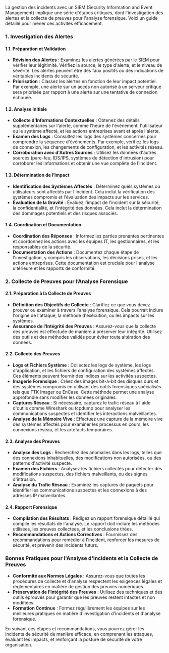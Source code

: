 La gestion des incidents avec un SIEM (Security Information and Event Management) implique une série d'étapes critiques, dont l'investigation des alertes et la collecte de preuves pour l'analyse forensique. Voici un guide détaillé pour mener ces activités efficacement.

### 1. Investigation des Alertes

#### **1.1. Préparation et Validation**
- **Révision des Alertes** : Examinez les alertes générées par le SIEM pour vérifier leur légitimité. Vérifiez la source, le type d'alerte, et le niveau de sévérité. Les alertes peuvent être des faux positifs ou des indications de véritables incidents de sécurité.
- **Priorisation** : Classez les alertes en fonction de leur impact potentiel. Par exemple, une alerte sur un accès non autorisé à un serveur critique sera priorisée par rapport à une alerte sur une tentative de connexion échouée.

#### **1.2. Analyse Initiale**
- **Collecte d'Informations Contextuelles** : Obtenez des détails supplémentaires sur l'alerte, comme l'heure de l'événement, l'utilisateur ou le système affecté, et les actions entreprises avant et après l'alerte.
- **Examen des Logs** : Consultez les logs des systèmes concernés pour comprendre la séquence d'événements. Par exemple, vérifiez les logs de connexion, les changements de configuration, et les activités réseau.
- **Corroboration avec d'Autres Sources** : Utilisez les données d'autres sources (pare-feu, IDS/IPS, systèmes de détection d'intrusion) pour corroborer les informations et obtenir une vue complète de l'incident.

#### **1.3. Détermination de l’Impact**
- **Identification des Systèmes Affectés** : Déterminez quels systèmes ou utilisateurs sont affectés par l'incident. Cela inclut la vérification des systèmes compromis et l'évaluation des impacts sur les services.
- **Évaluation de la Gravité** : Évaluez l'impact de l'incident sur la sécurité, la confidentialité, et l'intégrité des données. Cela inclut la détermination des dommages potentiels et des risques associés.

#### **1.4. Coordination et Documentation**
- **Coordination des Réponses** : Informez les parties prenantes pertinentes et coordonnez les actions avec les équipes IT, les gestionnaires, et les responsables de la sécurité.
- **Documentation des Actions** : Documentez chaque étape de l'investigation, y compris les observations, les décisions prises, et les actions entreprises. Cette documentation est cruciale pour l'analyse ultérieure et les rapports de conformité.

### 2. Collecte de Preuves pour l’Analyse Forensique

#### **2.1. Préparation à la Collecte de Preuves**
- **Définition des Objectifs de Collecte** : Clarifiez ce que vous devez prouver ou examiner à travers l'analyse forensique. Cela pourrait inclure l'origine de l'attaque, la méthode d'exécution, ou les impacts sur les systèmes.
- **Assurance de l’Intégrité des Preuves** : Assurez-vous que la collecte des preuves est effectuée de manière à préserver leur intégrité. Utilisez des outils et des méthodes validés pour éviter toute altération des données.

#### **2.2. Collecte des Preuves**
- **Logs et Fichiers Système** : Collectez les logs de système, les logs d'application, et les fichiers de configuration des systèmes affectés. Ces éléments peuvent fournir des indices sur les activités suspectes.
- **Imagerie Forensique** : Créez des images bit-à-bit des disques durs et des systèmes compromis en utilisant des outils forensiques spécialisés tels que FTK Imager ou EnCase. Cette méthode permet une analyse approfondie sans modifier les données originales.
- **Captures Réseau** : Si nécessaire, capturez le trafic réseau à l'aide d'outils comme Wireshark ou tcpdump pour analyser les communications suspectes et identifier les interactions malveillantes.
- **Analyse de la Mémoire Vive** : Effectuez une capture de la mémoire vive des systèmes affectés pour examiner les processus en cours, les connexions réseau, et les artefacts temporaires.

#### **2.3. Analyse des Preuves**
- **Analyse des Logs** : Recherchez des anomalies dans les logs, telles que des connexions inhabituelles, des modifications non autorisées, ou des patterns d'activité suspecte.
- **Examen des Fichiers** : Analysez les fichiers collectés pour détecter des modifications suspectes, des fichiers malveillants, ou des signes d'intrusion.
- **Analyse du Trafic Réseau** : Examinez les captures de paquets pour identifier les communications suspectes et les connexions à des adresses IP malveillantes.

#### **2.4. Rapport Forensique**
- **Compilation des Résultats** : Rédigez un rapport forensique détaillé qui compile les résultats de l'analyse. Le rapport doit inclure les méthodes utilisées, les preuves collectées, et les conclusions tirées.
- **Recommandations et Actions Correctives** : Fournissez des recommandations pour remédier à l'incident, renforcer les mesures de sécurité, et prévenir des incidents futurs.

### Bonnes Pratiques pour l'Analyse d'Incidents et la Collecte de Preuves

- **Conformité aux Normes Légales** : Assurez-vous que toutes les procédures de collecte et d'analyse respectent les exigences légales et réglementaires en matière de gestion des preuves numériques.
- **Préservation de l’Intégrité des Preuves** : Utilisez des techniques et des outils éprouvés pour garantir que les preuves restent intactes et non modifiées.
- **Formation Continue** : Formez régulièrement les équipes sur les meilleures pratiques en matière d'investigation d'incidents et d'analyse forensique.

En suivant ces étapes et recommandations, vous pourrez gérer les incidents de sécurité de manière efficace, en comprenant les attaques, évaluant les impacts, et renforçant la posture de sécurité de votre organisation.
